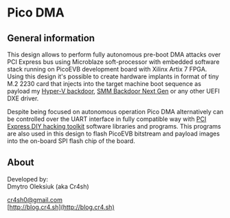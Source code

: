 
# Pico DMA

## General information

This design allows to perform fully autonomous pre-boot DMA attacks over PCI Express bus using Microblaze soft-processor with embedded software stack running on PicoEVB development board with Xilinx Artix 7 FPGA. Using this design it's possible to create hardware implants in format of tiny M.2 2230 card that injects into the target machine boot sequence as payload my [Hyper-V backdoor](https://github.com/Cr4sh/s6_pcie_microblaze/tree/master/python/payloads/DmaBackdoorHv), [SMM Backdoor Next Gen](https://github.com/Cr4sh/SmmBackdoorNg) or any other UEFI DXE driver.

Despite being focused on autonomous operation Pico DMA alternatively can be controlled over the UART interface in fully compatible way with [PCI Express DIY hacking toolkit](https://github.com/Cr4sh/s6_pcie_microblaze) software libraries and programs. This programs are also used in this design to flash PicoEVB bitstream and payload images into the on-board SPI flash chip of the board.


## About

Developed by:<br />
Dmytro Oleksiuk (aka Cr4sh)

[cr4sh0@gmail.com](mailto:cr4sh0@gmail.com)<br />
[http://blog.cr4.sh](http://blog.cr4.sh)
